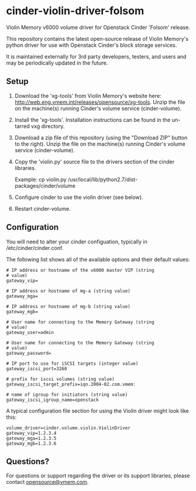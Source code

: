 cinder-violin-driver-folsom
===========================

Violin Memory v6000 volume driver for Openstack Cinder 'Folsom'
release.

This repository contains the latest open-source release of Violin
Memory's python driver for use with Openstack Cinder's block storage
services.

It is maintained externally for 3rd party developers, testers, and
users and may be periodically updated in the future.

Setup
-----

1. Download the 'xg-tools' from Violin Memory's website here:
http://web.eng.vmem.int/releases/opensource/xg-tools.  Unzip the file
on the machine(s) running Cinder's volume service (cinder-volume).

2. Install the 'xg-tools'.  Installation instructions can be found in
the un-tarred vxg directory.

3. Download a zip file of this repository (using the "Download ZIP"
button to the right). Unzip the file on the machine(s) running
Cinder's volume service (cinder-volume).

4. Copy the 'violin.py' source file to the drivers section of the
cinder libraries.

    Example: cp violin.py /usr/local/lib/python2.7/dist-packages/cinder/volume

5. Configure cinder to use the violin driver (see below).

6. Restart cinder-volume.

Configuration
-------------

You will need to alter your cinder configuation, typically in
/etc/cinder/cinder.conf.

The following list shows all of the available options and their
default values:

    # IP address or hostname of the v6000 master VIP (string
    # value)
    gateway_vip=

    # IP address or hostname of mg-a (string value)
    gateway_mga=

    # IP address or hostname of mg-b (string value)
    gateway_mgb=

    # User name for connecting to the Memory Gateway (string
    # value)
    gateway_user=admin

    # User name for connecting to the Memory Gateway (string
    # value)
    gateway_password=

    # IP port to use for iSCSI targets (integer value)
    gateway_iscsi_port=3260

    # prefix for iscsi volumes (string value)
    gateway_iscsi_target_prefix=iqn.2004-02.com.vmem:

    # name of igroup for initiators (string value)
    gateway_iscsi_igroup_name=openstack

A typical configuration file section for using the Violin driver might
look like this:

    volume_driver=cinder.volume.violin.ViolinDriver
    gateway_vip=1.2.3.4
    gateway_mga=1.2.3.5
    gateway_mgb=1.2.3.6

Questions?
----------

For questions or support regarding the driver or its support
libraries, please contact opensource@vmem.com.